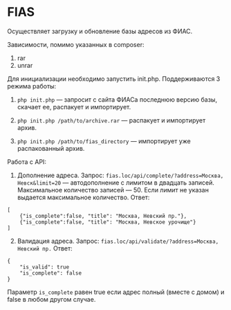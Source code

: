FIAS
================

Осуществляет загрузку и обновление базы адресов из ФИАС.

Зависимости, помимо указанных в composer:
1. rar
2. unrar


Для инициализации необходимо запустить init.php. Поддерживаются 3 режима работы:

1. ```php init.php``` — запросит с сайта ФИАСа последнюю версию базы, скачает ее, распакует и импортирует.

2. ```php init.php /path/to/archive.rar``` — распакует и импортирует архив.

3. ```php init.php /path/to/fias_directory``` — импортирует уже распакованный архив.

Работа с API:
1. Дополнение адреса.
Запрос:
```fias.loc/api/complete/?address=Москва, Невск&limit=20``` — автодополнение с лимитом в двадцать записей.
Максимальное количество записей — 50. Если лимит не указан выдается максимальное количество.
Ответ:
```
[
    {"is_complete":false, "title": "Москва, Невский пр."},
    {"is_complete":false, "title": "Москва, Невское урочище"}
]
```

2. Валидация адреса.
Запрос:
```fias.loc/api/validate/?address=Москва, Невский пр.```
Ответ:
```
{
    "is_valid": true
    "is_complete": false
}
```
Параметр ```is_complete``` равен true если адрес полный (вместе с домом) и false в любом другом случае.
